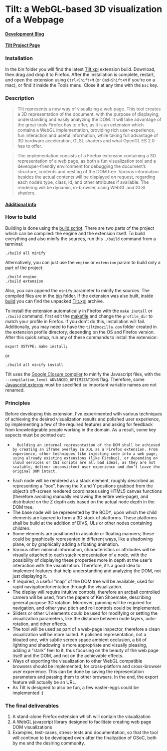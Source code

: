 # Tilt: a WebGL-based 3D visualization of a Webpage
#### [Development Blog](http://blog.mozilla.com/tilt/)
#### [Tilt Project Page](https://wiki.mozilla.org/Tilt_Project_Page)

### Installation
In the bin folder you will find the latest [Tilt.xpi](https://github.com/victorporof/Tilt/raw/master/bin/Tilt.xpi) extension build. Download, then drag and drop it to Firefox. After the installation is complete, restart, and open the extension using `Ctrl+Shift+M` (or `Cmd+Shift+M` if you're on a mac), or find it inside the Tools menu. Close it at any time with the `Esc` key.

### Description
> Tilt represents a new way of visualizing a web page. This tool creates a 3D representation of the document, with the purpose of displaying, understanding and easily analyzing the DOM. It will take advantage of the great tools Firefox has to offer, as it is an extension which contains a WebGL implementation, providing rich user-experience, fun interaction and useful information, while taking full advantage of 3D hardware acceleration, GLSL shaders and what OpenGL ES 2.0 has to offer.

> The implementation consists of a Firefox extension containing a 3D representation of a web page, as both a fun visualization tool and a developer-friendly environment for debugging the document’s structure, contents and nesting of the DOM tree. Various information besides the actual contents will be displayed on request, regarding each node’s type, class, id, and other attributes if available. The rendering will be dynamic, in-browser, using WebGL and GLSL shaders.
#### [Additional info](http://www.google-melange.com/gsoc/proposal/review/google/gsoc2011/victorporof/1#)

### How to build
Building is done using the [build script](https://github.com/victorporof/Tilt/blob/master/src/build). There are two parts of the project which can be compiled: the engine and the extension itself. To build everything and also minify the sources, run this `./build` command from a terminal:

    ./build all minify

Alternatively, you can just use the `engine` or `extension` param to build only a part of the project.

    ./build engine
    ./build extension

Also, you can append the `minify` parameter to minify the sources.
The compiled files are in the [bin](https://github.com/victorporof/Tilt/tree/master/bin) folder. If the extension was also built, inside [build](https://github.com/victorporof/Tilt/tree/master/bin/build) you can find the unpacked [Tilt.xpi](https://github.com/victorporof/Tilt/raw/master/bin/Tilt.xpi) archive.

To install the extension automatically in Firefox with the `make install` or `./build` command, first edit the [makefile](https://github.com/victorporof/Tilt/blob/master/src/Makefile) and change the `profile_dir` to match your profile in Firefox. If you don't do this, installation will fail. Additionally, you may need to have the `tilt@mozilla.com` folder created in the extension profile directory, depending on the OS and Firefox version. After this quick setup, run any of these commands to install the extension:

    export OSTYPE; make install;

or

    ./build all minify install

Tilt uses the [Google Closure compiler](https://github.com/victorporof/Tilt/tree/master/bin/google-closure) to minify the Javascript files, with the `--compilation_level ADVANCED_OPTIMIZATIONS` flag. Therefore, some [Javascript externs](https://github.com/victorporof/Tilt/blob/master/bin/google-closure/tilt-externs.jsext) must be specified so important variable names are not renamed.

### Principles
Before developing this extension, I’ve experimented with various techniques of achieving the desired visualization results and polished user experience, by implementing a few of the required features and asking for feedback from knowledgeable people working in the domain. As a result, some key aspects must be pointed out:

*		Building an internal representation of the DOM shall be achieved by creating an iframe overlay in XUL as a Firefox extension. From experience, other techniques like injecting code into a web page, using already existing extensions (like Firebug), or depending on cloud services or CGI scripts are all bad ideas, as they are not scalable, deliver inconsistent user experience and don’t leave the original DOM intact.
* 	Each node will be rendered as a stack element, roughly described as representing a “box”, having the X and Y positions grabbed from the object’s off-screen rendered coordinates using HTML5 canvas functions (therefore avoiding manually redrawing the entire web-page), and distributed on the Z depth axis based on the actual node depth in the DOM tree.
* 	The base node will be represented by the BODY, upon which the child elements are layered to form a 3D stack of platforms. These platforms shall be build at the addition of DIVS, ULs or other nodes containing children.
* 	Some elements are positioned in absolute or floating manners; these could be graphically represented in different ways, like a shadowing plane, or by graphically adding a floating animation.
* 	Various other minimal information, characteristics or attributes will be visually attached to each stack representation of a node, with the possibility of displaying these properties more in depth at the user’s interaction with the visualization. Therefore, it’s a good idea to implement features that help understanding and analyzing the DOM, not just displaying it.
* 	If required, a useful “map” of the DOM tree will be available, used for rapid navigation/orientation through the visualization.
* 	The display will require intuitive controls, therefore an arcball controlled camera will be used, from the papers of Ken Shoemake, describing general purpose 3D rotation. Moreover, panning will be required for navigation, and other yaw, pitch and roll controls could be implemented.
* 	Sliders or other UI elements could be used for modifying or setting the visualization parameters, like the distance between node layers, auto-rotation, and other effects.
* 	The tool will be used as part of a web-page inspector, therefore a clean visualization will be more suited. A polished representation, not a bloated one, with subtle screen space ambient occlusion, a bit of lighting and shadowing is more appropriate and visually pleasing, adding a “stark” feel to it, thus focusing on the beauty of the web page itself and the DOM, and not on the achievable effects.
* 	Ways of exporting the visualization to other WebGL compatible browsers should be implemented, for cross-platform and cross-browser user experience. This can be done by saving the representation parameters and passing them to other browsers. In the end, the export feature will actually be an URL.
* 	As Tilt is designed to also be fun, a few easter-eggs could be implemented :)

### The final deliverables
1. A stand-alone Firefox extension which will contain the visualization
2. A WebGL javascript library designed to facilitate creating web page DOM visualizations
3. Examples, test-cases, stress-tests and documentation, so that the tool will continue to be developed even after the finalization of GSoC, both by me and the desiring community.